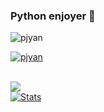 ### Python enjoyer 👋

<p align="left"> <img src="https://komarev.com/ghpvc/?username=pjyan&label=Profile%20views&color=0e75b6&style=flat" alt="pjyan" /> </p>
<p align="left"> <a href="https://github.com/ryo-ma/github-profile-trophy"><img src="https://github-profile-trophy.vercel.app/?username=pjyan" alt="pjyan" /></a> </p>
<br>
<a href="https://github.com/pjyan/pjyan">
  <img align="center"
   src="https://github-readme-stats.vercel.app/api/top-langs/?username=pjyan&hide=Makefile&show_icons=true&locale=en&layout=compact"/>
</a>
</br>
<a href="https://github.com/pjyan/pjyan">
  <img align="center" src="https://github-readme-stats.vercel.app/api?username=pjyan&show_icons=true&line_height=27&count_private=true" alt="Stats" />
</a>
